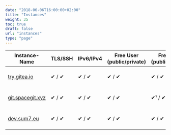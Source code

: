 ```yaml
---
date: "2018-06-06T16:00:00+02:00"
title: "Instances"
weight: 35
toc: true
draft: false
url: "instances"
type: "page"
---
```


| Instance-Name                                     | TLS/SSH | IPv6/IPv4 | Free User (public/private) | Free Orgs (public/private) | Limits or Rules |
|---------------------------------------------------|---------|-----------|----------------------------|----------------------------|-----------------|
| [try.gitea.io](https://try.gitea.io)              |  ✔ / ✔  |   ✔ / ✔   |                    ✔ / ✔   |                   ✔  / ✔   | temporary/delete by version-upgrade |
| [git.spacegit.xyz](https://git.spacegit.xyz)      |  ✔ / ✔  |   ✔ / ✔   |                    ✔ / ✔   |                   ✔¹ / ✔¹  | orgs by request or [own instances?](https://spacegit.xyz/)   |
| [dev.sum7.eu](https://dev.sum7.eu)                |  ✔ / ✔  |   ✔ / ✔   |                    ✔ / ✔   |                   ✔  / ✔   | warning and delete if projects are too big or old   |
